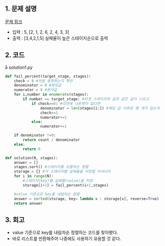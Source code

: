 ## 1. 문제 설명

[문제 링크](https://programmers.co.kr/learn/courses/30/lessons/42889)

- 입력 : 5, [2, 1, 2, 6, 2, 4, 3, 3]
- 출력 : [3,4,2,1,5] 실패율이 높은 스테이지순으로 출력

## 2. 코드

å
solution1.py

```python
def fail_percent(target_stage, stages):
    check = 0 #처음 등장하는지 확인
    denominator = 0 #분모값
    numerator = 0 #분자값
    for i,number in enumerate(stages):
        if number == target_stage: #타겟 스테이지의 값과 같은 값이 나오고
            if check==0: #이전에 나온적이 없다면
                denominator = len(stages[i:]) #해당 값 이후로 몇 개가 있는지 확인
                check+=1
                numerator+=1
            else:
                numerator+=1

    if denominator !=0:
        return count / denominator
    else:
        return 0

def solution(N, stages):
    answer = []
    stages.sort() #스테이지를 오름차순 정렬
    storage = {} #각 스테이지별 실패율을 저장할 딕셔너리
    for i in range(N):
        #스테이지(key)별 실패율(value)을 저장
        storage[i+1] = fail_percent(i+1,stages)

    #value 기준으로 key를 내림차순 정렬
    answer = sorted(storage, key= lambda x : storage[x], reverse=True)
    return answer

```

## 3. 회고

- value 기준으로 key를 내림차순 정렬하는 코드를 찾아봤다.
- 바로 리스트를 반환해주어 나중에도 사용하기 유용할 것 같다.
